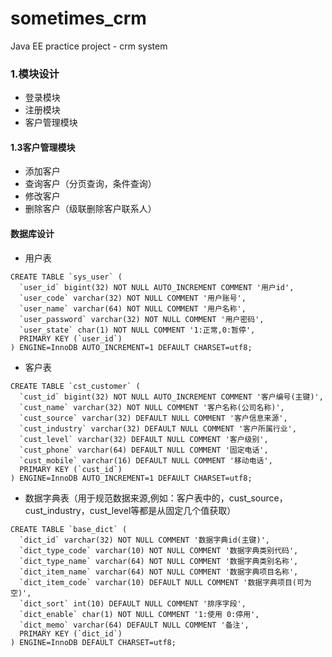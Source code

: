 # sometimes_crm
Java EE practice project - crm system
### 1.模块设计
- 登录模块
- 注册模块
- 客户管理模块

#### 1.3客户管理模块
- 添加客户
- 查询客户（分页查询，条件查询）
- 修改客户
- 删除客户（级联删除客户联系人）

#### 数据库设计
- 用户表

```mysql
CREATE TABLE `sys_user` (
  `user_id` bigint(32) NOT NULL AUTO_INCREMENT COMMENT '用户id',
  `user_code` varchar(32) NOT NULL COMMENT '用户账号',
  `user_name` varchar(64) NOT NULL COMMENT '用户名称',
  `user_password` varchar(32) NOT NULL COMMENT '用户密码',
  `user_state` char(1) NOT NULL COMMENT '1:正常,0:暂停',
  PRIMARY KEY (`user_id`)
) ENGINE=InnoDB AUTO_INCREMENT=1 DEFAULT CHARSET=utf8;
```

- 客户表

```mysql
CREATE TABLE `cst_customer` (
  `cust_id` bigint(32) NOT NULL AUTO_INCREMENT COMMENT '客户编号(主键)',
  `cust_name` varchar(32) NOT NULL COMMENT '客户名称(公司名称)',
  `cust_source` varchar(32) DEFAULT NULL COMMENT '客户信息来源',
  `cust_industry` varchar(32) DEFAULT NULL COMMENT '客户所属行业',
  `cust_level` varchar(32) DEFAULT NULL COMMENT '客户级别',
  `cust_phone` varchar(64) DEFAULT NULL COMMENT '固定电话',
  `cust_mobile` varchar(16) DEFAULT NULL COMMENT '移动电话',
  PRIMARY KEY (`cust_id`)
) ENGINE=InnoDB AUTO_INCREMENT=1 DEFAULT CHARSET=utf8;
```

- 数据字典表（用于规范数据来源,例如：客户表中的，cust_source，cust_industry，cust_level等都是从固定几个值获取）

```mysql
CREATE TABLE `base_dict` (
  `dict_id` varchar(32) NOT NULL COMMENT '数据字典id(主键)',
  `dict_type_code` varchar(10) NOT NULL COMMENT '数据字典类别代码',
  `dict_type_name` varchar(64) NOT NULL COMMENT '数据字典类别名称',
  `dict_item_name` varchar(64) NOT NULL COMMENT '数据字典项目名称',
  `dict_item_code` varchar(10) DEFAULT NULL COMMENT '数据字典项目(可为空)',
  `dict_sort` int(10) DEFAULT NULL COMMENT '排序字段',
  `dict_enable` char(1) NOT NULL COMMENT '1:使用 0:停用',
  `dict_memo` varchar(64) DEFAULT NULL COMMENT '备注',
  PRIMARY KEY (`dict_id`)
) ENGINE=InnoDB DEFAULT CHARSET=utf8;
```